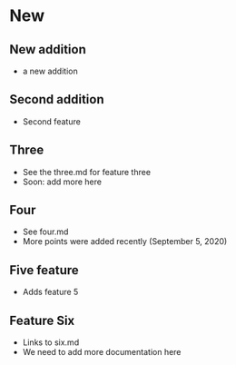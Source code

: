 # New

## New addition
- a new addition

## Second addition
- Second feature

## Three
- See the three.md for feature three
- Soon: add more here

## Four
- See four.md
- More points were added recently (September 5, 2020)

## Five feature
- Adds feature 5

## Feature Six
- Links to six.md
- We need to add more documentation here
